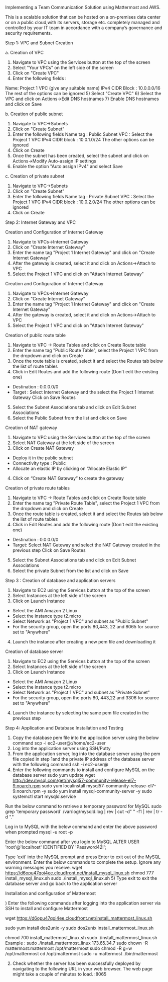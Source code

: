 Implementing a Team Communication Solution using Mattermost and AWS. 

This is a scalable solution that can be hosted on a on-premises data center or on a public cloud,with its servers, storage etc. completely managed and controlled by your IT team in accordance with a company’s governance and security requirements.

Step 1: VPC and Subnet Creation

a. Creation of VPC

1) Navigate to VPC using the Services button at the top of the screen
2) Select "Your VPCs" on the left side of the screen
3) Click on "Create VPC"
4) Enter the following fields :

Name: Project 1 VPC (give any suitable name)
IPv4 CIDR Block : 10.0.0.0/16
The rest of the options can be ignored
5) Select "Create VPC"
6) Select the VPC and click on Actions->Edit DNS hostnames
7) Enable DNS hostnames and click on Save

b. Creation of public subnet


1) Navigate to VPC->Subnets
2) Click on "Create Subnet"
3) Enter the following fields
Name tag : Public Subnet
VPC : Select the Project 1 VPC
IPv4 CIDR block : 10.0.1.0/24
The other options can be ignored
4) Click on Create
5) Once the subnet has been created, select the subnet and click on Actions->Modify Auto-assign IP settings
6) Enable the option "Auto assign IPv4" and select Save

c. Creation of private subnet

1) Navigate to VPC->Subnets
2) Click on "Create Subnet"
3) Enter the following fields
Name tag : Private Subnet
VPC : Select the Project 1 VPC
IPv4 CIDR block : 10.0.2.0/24
The other options can be ignored
4) Click on Create


Step 2: Internet Gateway and VPC

Creation and Configuration of Internet Gateway

1) Navigate to VPCs->Internet Gateway
2) Click on "Create Internet Gateway"
3) Enter the name tag "Project 1 Internet Gateway" and click on "Create Internet Gateway"
4) After the gateway is created, select it and click on Actions->Attach to VPC
5) Select the Project 1 VPC and click on "Attach Internet Gateway"


Creation and Configuration of Internet Gateway

1) Navigate to VPCs->Internet Gateway
2) Click on "Create Internet Gateway"
3) Enter the name tag "Project 1 Internet Gateway" and click on "Create Internet Gateway"
4) After the gateway is created, select it and click on Actions->Attach to VPC
5) Select the Project 1 VPC and click on "Attach Internet Gateway"

Creation of public route table

1) Navigate to VPC -> Route Tables and click on Create Route table
2) Enter the name tag "Public Route Table", select the Project 1 VPC from the dropdown and click on Create
3) Once the route table is created, select it and select the Routes tab below the list of route tables
4) Click in Edit Routes and add the following route (Don't edit the existing one)
- Destination : 0.0.0.0/0
- Target : Select Internet Gateway and the select the Project 1 Internet Gateway
Click on Save Routes
5) Select the Subnet Associations tab and click on Edit Subnet Associations
6) Select the Public Subnet from the list and click on Save

Creation of NAT gateway

1) Navigate to VPC using the Services button at the top of the screen
2) Select NAT Gateway at the left side of the screen
3) Click on Create NAT Gateway
- Deploy it in the public subnet
- Connectivity type : Public
- Allocate an elastic IP by clicking on “Allocate Elastic IP”
4) Click on “Create NAT Gateway” to create the gateway

Creation of private route tables

1) Navigate to VPC -> Route Tables and click on Create Route table
2) Enter the name tag "Private Route Table", select the Project 1 VPC from the dropdown and click on Create
3) Once the route table is created, select it and select the Routes tab below the list of route tables
4) Click in Edit Routes and add the following route (Don't edit the existing one)
- Destination : 0.0.0.0/0
- Target: Select NAT Gateway and select the NAT Gateway created in the previous step
Click on Save Routes
5) Select the Subnet Associations tab and click on Edit Subnet Associations
6) Select the private Subnet from the list and click on Save

Step 3 : Creation of  database and application servers

1) Navigate to EC2 using the Services button at the top of the screen
2) Select Instances at the left side of the screen
3) Click on Launch Instance
- Select the AMI Amazon 2 Linux
- Select the instance type t2.micro
- Select Network as "Project 1 VPC" and subnet as "Public Subnet"
- For the security group, open the ports 80,443, 22 and 8065 for source set to "Anywhere"
4) Launch the instance after creating a new pem file and downloading it

Creation of database server

1) Navigate to EC2 using the Services button at the top of the screen
2) Select Instances at the left side of the screen
3) Click on Launch Instance
- Select the AMI Amazon 2 Linux
- Select the instance type t2.micro
- Select Network as "Project 1 VPC" and subnet as "Private Subnet"
- For the security group, open the ports 80, 443,22 and 3306 for source set to "Anywhere"
4) Launch the instance by selecting the same pem file created in the previous step

Step 4: Application and Database Installation and Testing

1) Copy the database pem file into the application server using the below command
scp -i <application server pem file> <database server pem file > ec2-user@<application server public IP>:/home/ec2-user
2) Log into the application server using SSH/Putty
3) From the application server, log into the database server using the pem file copied in step 1and the private IP address of the database server with the following command
ssh -i <database server pem file> ec2-user@<private IP of database server>
4) Enter the following commands to install and configure MySQL on the database server
sudo yum update
wget http://dev.mysql.com/get/mysql57-community-release-el7-9.noarch.rpm
sudo yum localinstall mysql57-community-release-el7-9.noarch.rpm -y
sudo yum install mysql-community-server -y
sudo systemctl start mysqld.service

Run the below command to retrieve a temporary password for MySQL
sudo grep 'temporary password' /var/log/mysqld.log | rev | cut -d" " -f1 | rev | tr -d "."

Log in to MySQL with the below command and enter the above password when prompted
mysql -u root -p

Enter the below command after you login to MySQL 
ALTER USER 'root'@'localhost' IDENTIFIED BY 'Password42!';

Type ‘exit’ into the MySQL prompt and press Enter to exit out of the MySQL environment.
Enter the below commands to complete the setup. Ignore any warning messages you receive.
wget https://d6opu47qoi4ee.cloudfront.net/install_mysql_linux.sh
chmod 777 install_mysql_linux.sh
sudo ./install_mysql_linux.sh
5) Type exit to exit the database server and go back to the application server

Installation and configuration of Mattermost

) Enter the following commands after logging into the application server via SSH to install and configure Mattermost

wget https://d6opu47qoi4ee.cloudfront.net/install_mattermost_linux.sh


sudo yum install dos2unix -y
sudo dos2unix install_mattermost_linux.sh

chmod 700 install_mattermost_linux.sh
sudo ./install_mattermost_linux.sh <private IP of MySQL server>
Example : sudo ./install_mattermost_linux 173.65.34.7
sudo chown -R mattermost:mattermost /opt/mattermost
sudo chmod -R g+w /opt/mattermost
cd /opt/mattermost
sudo -u mattermost ./bin/mattermost

2) Check whether the server has been successfully deployed by navigating to the following URL in your web browser. The web page might take a couple of minutes to load. 
<public IP of the application server>:8065
